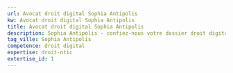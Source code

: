 ```yaml
---
url: Avocat droit digital Sophia Antipolis
kw: Avocat droit digital Sophia Antipolis
title: Avocat droit digital Sophia Antipolis
description: Sophia Antipolis - confiez-nous votre dossier droit digital
tag_ville: Sophia Antipolis
competence: droit digital
expertise: droit-ntic
extertise_id: 1
---
```

